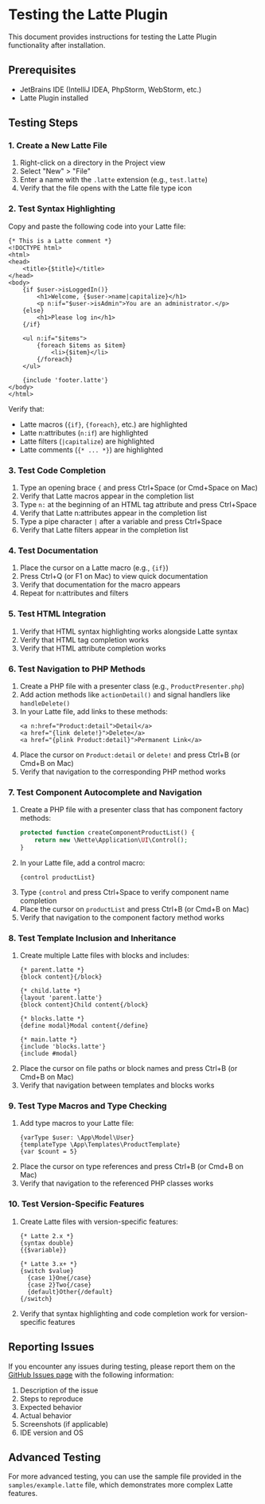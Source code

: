 # Testing the Latte Plugin

This document provides instructions for testing the Latte Plugin functionality after installation.

## Prerequisites

- JetBrains IDE (IntelliJ IDEA, PhpStorm, WebStorm, etc.)
- Latte Plugin installed

## Testing Steps

### 1. Create a New Latte File

1. Right-click on a directory in the Project view
2. Select "New" > "File"
3. Enter a name with the `.latte` extension (e.g., `test.latte`)
4. Verify that the file opens with the Latte file type icon

### 2. Test Syntax Highlighting

Copy and paste the following code into your Latte file:

```latte
{* This is a Latte comment *}
<!DOCTYPE html>
<html>
<head>
    <title>{$title}</title>
</head>
<body>
    {if $user->isLoggedIn()}
        <h1>Welcome, {$user->name|capitalize}</h1>
        <p n:if="$user->isAdmin">You are an administrator.</p>
    {else}
        <h1>Please log in</h1>
    {/if}
    
    <ul n:if="$items">
        {foreach $items as $item}
            <li>{$item}</li>
        {/foreach}
    </ul>
    
    {include 'footer.latte'}
</body>
</html>
```

Verify that:
- Latte macros (`{if}`, `{foreach}`, etc.) are highlighted
- Latte n:attributes (`n:if`) are highlighted
- Latte filters (`|capitalize`) are highlighted
- Latte comments (`{* ... *}`) are highlighted

### 3. Test Code Completion

1. Type an opening brace `{` and press Ctrl+Space (or Cmd+Space on Mac)
2. Verify that Latte macros appear in the completion list
3. Type `n:` at the beginning of an HTML tag attribute and press Ctrl+Space
4. Verify that Latte n:attributes appear in the completion list
5. Type a pipe character `|` after a variable and press Ctrl+Space
6. Verify that Latte filters appear in the completion list

### 4. Test Documentation

1. Place the cursor on a Latte macro (e.g., `{if}`)
2. Press Ctrl+Q (or F1 on Mac) to view quick documentation
3. Verify that documentation for the macro appears
4. Repeat for n:attributes and filters

### 5. Test HTML Integration

1. Verify that HTML syntax highlighting works alongside Latte syntax
2. Verify that HTML tag completion works
3. Verify that HTML attribute completion works

### 6. Test Navigation to PHP Methods

1. Create a PHP file with a presenter class (e.g., `ProductPresenter.php`)
2. Add action methods like `actionDetail()` and signal handlers like `handleDelete()`
3. In your Latte file, add links to these methods:
   ```latte
   <a n:href="Product:detail">Detail</a>
   <a href="{link delete!}">Delete</a>
   <a href="{plink Product:detail}">Permanent Link</a>
   ```
4. Place the cursor on `Product:detail` or `delete!` and press Ctrl+B (or Cmd+B on Mac)
5. Verify that navigation to the corresponding PHP method works

### 7. Test Component Autocomplete and Navigation

1. Create a PHP file with a presenter class that has component factory methods:
   ```php
   protected function createComponentProductList() {
       return new \Nette\Application\UI\Control();
   }
   ```
2. In your Latte file, add a control macro:
   ```latte
   {control productList}
   ```
3. Type `{control` and press Ctrl+Space to verify component name completion
4. Place the cursor on `productList` and press Ctrl+B (or Cmd+B on Mac)
5. Verify that navigation to the component factory method works

### 8. Test Template Inclusion and Inheritance

1. Create multiple Latte files with blocks and includes:
   ```latte
   {* parent.latte *}
   {block content}{/block}

   {* child.latte *}
   {layout 'parent.latte'}
   {block content}Child content{/block}

   {* blocks.latte *}
   {define modal}Modal content{/define}

   {* main.latte *}
   {include 'blocks.latte'}
   {include #modal}
   ```
2. Place the cursor on file paths or block names and press Ctrl+B (or Cmd+B on Mac)
3. Verify that navigation between templates and blocks works

### 9. Test Type Macros and Type Checking

1. Add type macros to your Latte file:
   ```latte
   {varType $user: \App\Model\User}
   {templateType \App\Templates\ProductTemplate}
   {var $count = 5}
   ```
2. Place the cursor on type references and press Ctrl+B (or Cmd+B on Mac)
3. Verify that navigation to the referenced PHP classes works

### 10. Test Version-Specific Features

1. Create Latte files with version-specific features:
   ```latte
   {* Latte 2.x *}
   {syntax double}
   {{$variable}}

   {* Latte 3.x+ *}
   {switch $value}
     {case 1}One{/case}
     {case 2}Two{/case}
     {default}Other{/default}
   {/switch}
   ```
2. Verify that syntax highlighting and code completion work for version-specific features

## Reporting Issues

If you encounter any issues during testing, please report them on the [GitHub Issues page](https://github.com/Rashengka/LattePlugin/issues) with the following information:

1. Description of the issue
2. Steps to reproduce
3. Expected behavior
4. Actual behavior
5. Screenshots (if applicable)
6. IDE version and OS

## Advanced Testing

For more advanced testing, you can use the sample file provided in the `samples/example.latte` file, which demonstrates more complex Latte features.